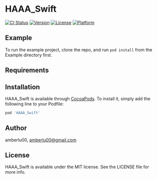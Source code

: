 # HAAA_Swift

[![CI Status](https://img.shields.io/travis/amberlu00/HAAA_Swift.svg?style=flat)](https://travis-ci.org/amberlu00/HAAA_Swift)
[![Version](https://img.shields.io/cocoapods/v/HAAA_Swift.svg?style=flat)](https://cocoapods.org/pods/HAAA_Swift)
[![License](https://img.shields.io/cocoapods/l/HAAA_Swift.svg?style=flat)](https://cocoapods.org/pods/HAAA_Swift)
[![Platform](https://img.shields.io/cocoapods/p/HAAA_Swift.svg?style=flat)](https://cocoapods.org/pods/HAAA_Swift)

## Example

To run the example project, clone the repo, and run `pod install` from the Example directory first.

## Requirements

## Installation

HAAA_Swift is available through [CocoaPods](https://cocoapods.org). To install
it, simply add the following line to your Podfile:

```ruby
pod 'HAAA_Swift'
```

## Author

amberlu00, amberlu00@gmail.com

## License

HAAA_Swift is available under the MIT license. See the LICENSE file for more info.
